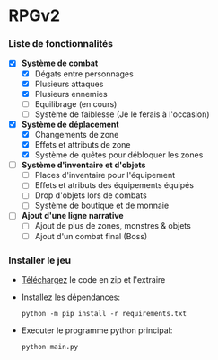 # RPGv2

### Liste de fonctionnalités

- [x] __**Système de combat**__
  - [x] Dégats entre personnages
  - [x] Plusieurs attaques
  - [x] Plusieurs ennemies
  - [ ] Equilibrage (en cours)
  - [ ] Système de faiblesse (Je le ferais à l'occasion)

- [x] __**Système de déplacement**__
  - [x] Changements de zone
  - [x] Effets et attributs de zone
  - [x] Système de quêtes pour débloquer les zones
  
- [ ] __**Système d'inventaire et d'objets**__
  - [ ] Places d'inventaire pour l'équipement
  - [ ] Effets et atributs des équipements équipés
  - [ ] Drop d'objets lors de combats
  - [ ] Système de boutique et de monnaie

- [ ] **Ajout d'une ligne narrative**
  - [ ] Ajout de plus de zones, monstres & objets
  - [ ] Ajout d'un combat final (Boss)

### Installer le jeu

- [Téléchargez](https://github.com/MrGg570/RPGv2/archive/refs/heads/main.zip) le code en zip et l'extraire

- Installez les dépendances:
    ```ssh
    python -m pip install -r requirements.txt
    ```

- Executer le programme python principal:
    ```ssh
    python main.py
    ```